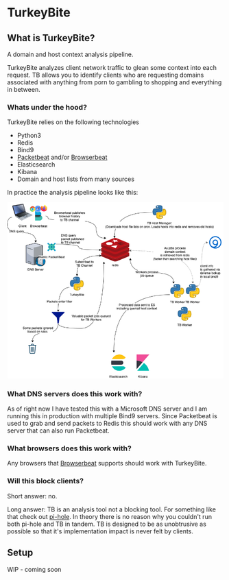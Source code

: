 # TurkeyBite

## What is TurkeyBite?

A domain and host context analysis pipeline.

TurkeyBite analyzes client network traffic to glean some context into each request. TB allows you to identify clients who are requesting domains associated with anything from porn to gambling to shopping and everything in between.

### Whats under the hood?

TurkeyBite relies on the following technologies

* Python3
* Redis
* Bind9
* [Packetbeat](https://www.elastic.co/products/beats/packetbeat) and/or [Browserbeat](https://github.com/MelonSmasher/browserbeat)
* Elasticsearch
* Kibana
* Domain and host lists from many sources

In practice the analysis pipeline looks like this:

![flow-chart](img/flow.png)

### What DNS servers does this work with?

As of right now I have tested this with a Microsoft DNS server and I am running this in production with multiple Bind9 servers. Since Packetbeat is used to grab and send packets to Redis this should work with any DNS server that can also run Packetbeat.

### What browsers does this work with?

Any browsers that [Browserbeat](https://github.com/MelonSmasher/browserbeat) supports should work with TurkeyBite.

### Will this block clients?

Short answer: no.

Long answer: TB is an analysis tool not a blocking tool. For something like that check out [pi-hole](https://pi-hole.net/). In theory there is no reason why you couldn't run both pi-hole and TB in tandem. TB is designed to be as unobtrusive as possible so that it's implementation impact is never felt by clients.

## Setup

WIP - coming soon
